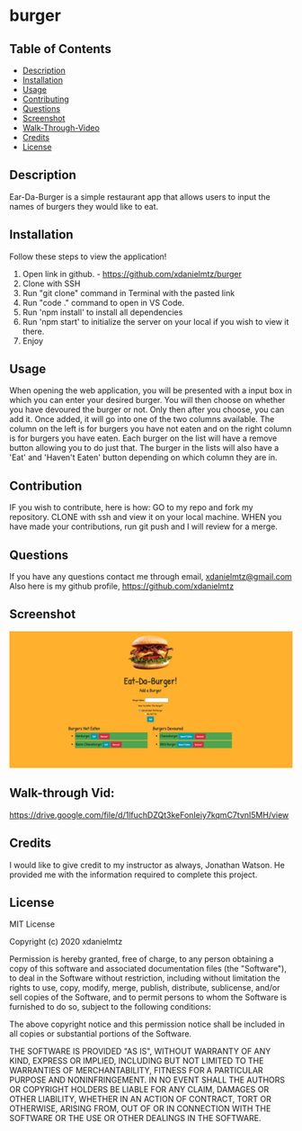 # burger



## Table of Contents 
* [Description](#description)
* [Installation](#installation-of-repo)
* [Usage](#usage)
* [Contributing](#contributing)
* [Questions](#questions)
* [Screenshot](#screenshot)
* [Walk-Through-Video](#walk-through-vid)
* [Credits](#credits)
* [License](#license)



## Description
Ear-Da-Burger is a simple restaurant app that allows users to input the names of burgers they would like to eat. 


## Installation
Follow these steps to view the application!
1. Open link in github. - https://github.com/xdanielmtz/burger
2. Clone with SSH
3. Run "git clone" command in Terminal with the pasted link
4. Run "code ." command to open in VS Code.
5. Run 'npm install' to install all dependencies 
6. Run 'npm start' to initialize the server on your local if you wish to view it there.
7. Enjoy



## Usage
When opening the web application, you will be presented with a input box in which you can enter your desired burger. 
You will then choose on whether you have devoured the burger or not. Only then after you choose, you can add it.
Once added, it will go into one of the two columns available. The column on the left is for burgers you have not eaten and on the 
right column is for burgers you have eaten. Each burger on the list will have a remove button allowing you to do just that. The burger in 
the lists will also have a 'Eat' and 'Haven't Eaten' button depending on which column they are in. 




## Contribution 
IF you wish to contribute, here is how:
GO to my repo and fork my repository.
CLONE with ssh and view it on your local machine.
WHEN you have made your contributions, run git push and I will review for a merge.



## Questions
If you have any questions contact me through email, xdanielmtz@gmail.com
Also here is my github profile, https://github.com/xdanielmtz



## Screenshot
![Main Page](public/assets/images/eat-da-burger.png)



## Walk-through Vid:
https://drive.google.com/file/d/1lfuchDZQt3keFonIeiy7kqmC7tvnI5MH/view



## Credits 
I would like to give credit to my instructor as always, Jonathan Watson. He provided me with the information required to complete this project. 



## License 
MIT License

Copyright (c) 2020 xdanielmtz

Permission is hereby granted, free of charge, to any person obtaining a copy
of this software and associated documentation files (the "Software"), to deal
in the Software without restriction, including without limitation the rights
to use, copy, modify, merge, publish, distribute, sublicense, and/or sell
copies of the Software, and to permit persons to whom the Software is
furnished to do so, subject to the following conditions:

The above copyright notice and this permission notice shall be included in all
copies or substantial portions of the Software.

THE SOFTWARE IS PROVIDED "AS IS", WITHOUT WARRANTY OF ANY KIND, EXPRESS OR
IMPLIED, INCLUDING BUT NOT LIMITED TO THE WARRANTIES OF MERCHANTABILITY,
FITNESS FOR A PARTICULAR PURPOSE AND NONINFRINGEMENT. IN NO EVENT SHALL THE
AUTHORS OR COPYRIGHT HOLDERS BE LIABLE FOR ANY CLAIM, DAMAGES OR OTHER
LIABILITY, WHETHER IN AN ACTION OF CONTRACT, TORT OR OTHERWISE, ARISING FROM,
OUT OF OR IN CONNECTION WITH THE SOFTWARE OR THE USE OR OTHER DEALINGS IN THE
SOFTWARE.
